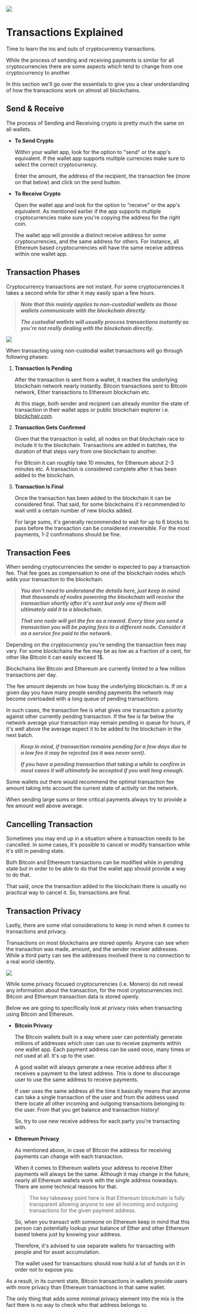 ![](https://raw.githubusercontent.com/horizontalsystems/blockchain-crypto-guides/master/fundamentals/images/08-main-l.png)

# Transactions Explained

Time to learn the ins and outs of cryptocurrency transactions.

While the process of sending and receiving payments is similar for all cryptocurrencies there are some aspects which tend to change from one cryptocurrency to another. 

In this section we'll go over the essentials to give you a clear understanding of how the transactions work on almost all blockchains.

## Send & Receive

The process of Sending and Receiving crypto is pretty much the same on all wallets.

- **To Send Crypto**
    
    Within your wallet app, look for the option to "send" or the app's equivalent. If the wallet app supports multiple currencies make sure to select the correct cryptocurrency.
    
    Enter the amount, the address of the recipient, the transaction fee (more on that below) and click on the send button.
    
- **To Receive Crypto**

    Open the wallet app and look for the option to "receive" or the app's equivalent. As mentioned earlier if the app supports multiple cryptocurrencies make sure you're copying the address for the right coin.
    
    The wallet app will provide a distinct receive address for some cryptocurrencies, and the same address for others. For instance, all Ethereum based cryptocurrencies will have the same receive address within one wallet app.

## Transaction Phases

Cryptocurrency transactions are not instant. For some cryptocurrencies it takes a second while for other it may easily span a few hours.

> _**Note that this mainly applies to non-custodial wallets as those wallets communicate with the blockchain directly.**_
>
> _**The custodial wallets will usually process transactions instantly as you're not really dealing with the blockchain directly.**_

![](https://raw.githubusercontent.com/horizontalsystems/blockchain-crypto-guides/master/fundamentals/images/08-02-l.png)

When transacting using non-custodial wallet transactions will go through following phases:

1. **Transaction Is Pending**

    After the transaction is sent from a wallet, it reaches the underlying blockchain network nearly instantly. Bitcoin transactions sent to Bitcoin network, Ether transactions to Ethereum blockchain etc.
    
    At this stage, both sender and recipient can already monitor the state of transaction in their wallet apps or public blockchain explorer i.e. [blockchair.com](https://blockchair.com).

2. **Transaction Gets Confirmed**

    Given that the transaction is valid, all nodes on that blockchain race to include it to the blockchain. Transactions are added in batches, the duration of that steps vary from one blockchain to another. 
    
    For Bitcoin it can roughly take 10 minutes, for Ethereum about 2-3 minutes etc. A transaction is considered complete after it has been added to the blockchain.

3. **Transaction Is Final**

    Once the transaction has been added to the blockchain it can be considered final. That said, for some blockchains it's recommended to wait until a certain number of new blocks added. 
    
    For large sums, it's generally recommended to wait for up to 6 blocks to pass before the transaction can be considered irreversible. For the most payments, 1-2 confirmations should be fine.

## Transaction Fees

When sending cryptocurrencies the sender is expected to pay a transaction fee. That fee goes as compensation to one of the blockchain nodes which adds your transaction to the blockchain.

> _**You don't need to understand the details here, just keep in mind that thousands of nodes powering the blockchain will receive the transaction shortly after it's sent but only one of them will ultimately add it to a blockchain.**_ 
>
> _**That one node will get the fee as a reward. Every time you send a transaction you will be paying fees to a different node. Consider it as a service fee paid to the network.**_

Depending on the cryptocurrency you're sending the transaction fees may vary. For some blockchains the fee may be as low as a fraction of a cent, for other like Bitcoin it can easily exceed 1$.

Blockchains like Bitcoin and Ethereum are currently limited to a few million transactions per day. 

The fee amount depends on how busy the underlying blockchain is. If on a given day you have many people sending payments the network may become overloaded with a long queue of pending transactions. 

In such cases, the transaction fee is what gives one transaction a priority against other currently pending transaction. If the fee is far below the network average your transaction may remain pending in queue for hours, if it's well above the average expect it to be added to the blockchain in the next batch.

> _**Keep in mind, if transaction remains pending for a few days due to a low fee it may be rejected (as it was never sent).**_
>
> _**If you have a pending transaction that taking a while to confirm in most cases it will ultimately be accepted if you wait long enough.**_

Some wallets out there would recommend the optimal transaction fee amount taking into account the current state of activity on the network.

When sending large sums or time critical payments always try to provide a fee amount well above average.

## Cancelling Transaction

Sometimes you may end up in a situation where a transaction needs to be cancelled. In some cases, it's possible to cancel or modify transaction while it's still in pending state. 

Both Bitcoin and Ethereum transactions can be modified while in pending state but in order to be able to do that the wallet app should provide a way to do that.

That said, once the transaction added to the blockchain there is usually no practical way to cancel it. So, transactions are final.

## Transaction Privacy

Lastly, there are some vital considerations to keep in mind when it comes to transactions and privacy.

Transactions on most blockchains are stored openly. Anyone can see when the transaction was made, amount, and the sender receiver addresses. While a third party can see the addresses involved there is no connection to a real world identity.

![](https://raw.githubusercontent.com/horizontalsystems/blockchain-crypto-guides/master/fundamentals/images/08-03-l.png)

While some privacy focused cryptocurrencies (i.e. Monero) do not reveal any information about the transaction, for the most cryptocurrencies incl. Bitcoin and Ethereum transaction data is stored openly.

Below we are going to specifically look at privacy risks when transacting using Bitcoin and Ethereum.

- **Bitcoin Privacy**

    The Bitcoin wallets built in a way where user can potentially generate millions of addresses which user can use to receive payments within one wallet app. Each payment address can be used once, many times or not used at all. It's up to the user. 
    
    A good wallet will always generate a new receive address after it receives a payment to the latest address. This is done to discourage user to use the same address to receive payments. 
    
    If user uses the same address all the time it basically means that anyone can take a single transaction of the user and from the address used there locate all other incoming and outgoing transactions belonging to the user. From that you get balance and transaction history!
    
    So, try to use new receive address for each party you're transacting with.

- **Ethereum Privacy**

    As mentioned above, in case of Bitcoin the address for receiving payments can change with each transaction.

    When it comes to Ethereum wallets your address to receive Ether payments will always be the same. Although it may change in the future, nearly all Ethereum wallets work with the single address nowadays. There are some technical reasons for that.
    
    > The key takeaway point here is that Ethereum blockchain is fully transparent allowing anyone to see all incoming and outgoing transactions for the given payment address. 
    
    So, when you transact with someone on Ethereum keep in mind that this person can potentially lookup your balance of Ether and other Ethereum based tokens just by knowing your address.
    
    Therefore, it's advised to use separate wallets for transacting with people and for asset accumulation. 
    
    The wallet used for transactions should now hold a lot of funds on it in order not to expose you.
    
As a result, in its current state, Bitcoin transactions in wallets provide users with more privacy than Ethereum transactions in that same wallet. 

The only thing that adds some minimal privacy element into the mix is the fact there is no way to check who that address belongs to.